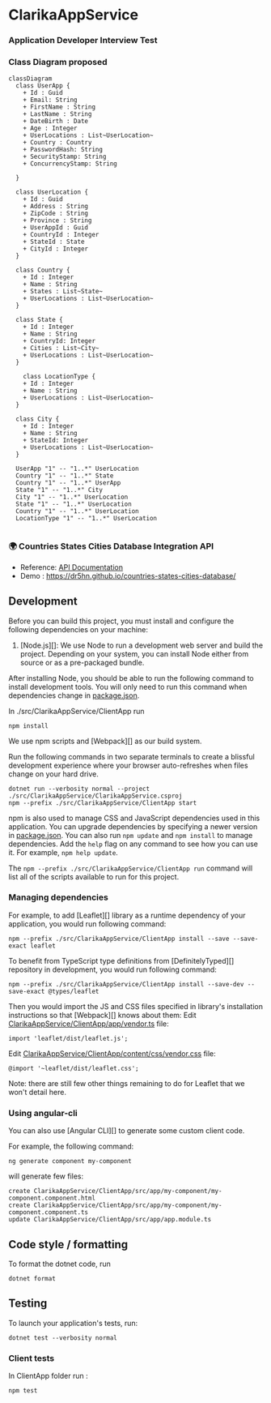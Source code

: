 ﻿# ClarikaAppService
### Application Developer Interview Test
### Class Diagram proposed 

```mermaid
classDiagram
  class UserApp {
    + Id : Guid
    + Email: String
    + FirstName : String
    + LastName : String
    + DateBirth : Date
    + Age : Integer
    + UserLocations : List~UserLocation~
    + Country : Country
    + PasswordHash: String
    + SecurityStamp: String
    + ConcurrencyStamp: String

  }

  class UserLocation {
    + Id : Guid
    + Address : String
    + ZipCode : String
    + Province : String
    + UserAppId : Guid
    + CountryId : Integer
    + StateId : State
    + CityId : Integer
  }

  class Country {
    + Id : Integer
    + Name : String
    + States : List~State~
    + UserLocations : List~UserLocation~
  }

  class State {
    + Id : Integer
    + Name : String
    + CountryId: Integer
    + Cities : List~City~
    + UserLocations : List~UserLocation~
  }

    class LocationType {
    + Id : Integer
    + Name : String
    + UserLocations : List~UserLocation~
  }

  class City {
    + Id : Integer
    + Name : String
    + StateId: Integer
    + UserLocations : List~UserLocation~
  }

  UserApp "1" -- "1..*" UserLocation 
  Country "1" -- "1..*" State
  Country "1" -- "1..*" UserApp
  State "1" -- "1..*" City 
  City "1" -- "1..*" UserLocation 
  State "1" -- "1..*" UserLocation 
  Country "1" -- "1..*" UserLocation
  LocationType "1" -- "1..*" UserLocation
  
```

### 🌍 Countries States Cities Database Integration **API**
- Reference: [API Documentation](https://countrystatecity.in/)
- Demo : https://dr5hn.github.io/countries-states-cities-database/

## Development

Before you can build this project, you must install and configure the following dependencies on your machine:

1. [Node.js][]: We use Node to run a development web server and build the project.
   Depending on your system, you can install Node either from source or as a pre-packaged bundle.

After installing Node, you should be able to run the following command to install development tools.
You will only need to run this command when dependencies change in [package.json](package.json).

In ./src/ClarikaAppService/ClientApp run

    npm install

We use npm scripts and [Webpack][] as our build system.

Run the following commands in two separate terminals to create a blissful development experience where your browser
auto-refreshes when files change on your hard drive.

    dotnet run --verbosity normal --project ./src/ClarikaAppService/ClarikaAppService.csproj
    npm --prefix ./src/ClarikaAppService/ClientApp start

npm is also used to manage CSS and JavaScript dependencies used in this application. You can upgrade dependencies by
specifying a newer version in [package.json](package.json). You can also run `npm update` and `npm install` to manage dependencies.
Add the `help` flag on any command to see how you can use it. For example, `npm help update`.

The `npm --prefix ./src/ClarikaAppService/ClientApp run` command will list all of the scripts available to run for this project.

### Managing dependencies

For example, to add [Leaflet][] library as a runtime dependency of your application, you would run following command:

    npm --prefix ./src/ClarikaAppService/ClientApp install --save --save-exact leaflet

To benefit from TypeScript type definitions from [DefinitelyTyped][] repository in development, you would run following command:

    npm --prefix ./src/ClarikaAppService/ClientApp install --save-dev --save-exact @types/leaflet

Then you would import the JS and CSS files specified in library's installation instructions so that [Webpack][] knows about them:
Edit [ClarikaAppService/ClientApp/app/vendor.ts](ClarikaAppService/ClientApp/app/vendor.ts) file:

```
import 'leaflet/dist/leaflet.js';
```

Edit [ClarikaAppService/ClientApp/content/css/vendor.css](ClarikaAppService/ClientApp/content/css/vendor.css) file:

```
@import '~leaflet/dist/leaflet.css';
```

Note: there are still few other things remaining to do for Leaflet that we won't detail here.

### Using angular-cli

You can also use [Angular CLI][] to generate some custom client code.

For example, the following command:

    ng generate component my-component

will generate few files:

    create ClarikaAppService/ClientApp/src/app/my-component/my-component.component.html
    create ClarikaAppService/ClientApp/src/app/my-component/my-component.component.ts
    update ClarikaAppService/ClientApp/src/app/app.module.ts

## Code style / formatting

To format the dotnet code, run

    dotnet format

## Testing

To launch your application's tests, run:

    dotnet test --verbosity normal

### Client tests

In ClientApp folder run :

    npm test
